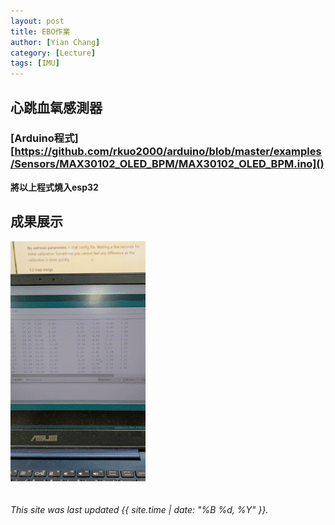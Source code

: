 ```yaml
---
layout: post
title: EBO作業
author: [Yian Chang]
category: [Lecture]
tags: [IMU]
---
```

## 心跳血氧感測器
### [Arduino程式][https://github.com/rkuo2000/arduino/blob/master/examples/Sensors/MAX30102_OLED_BPM/MAX30102_OLED_BPM.ino]()

**將以上程式燒入esp32**
## 成果展示
![](https://github.com/Ian1121023/MCU-project/blob/main/images/KalmanFilter.gif?raw=true)<br>
<br>
<br>
*This site was last updated {{ site.time | date: "%B %d, %Y" }}.*



